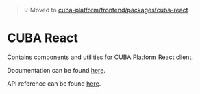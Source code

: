 > :bulb: Moved to [cuba-platform/frontend/packages/cuba-react](https://github.com/cuba-platform/frontend/tree/master/packages/cuba-react)

# CUBA React

Contains components and utilities for CUBA Platform React client.

Documentation can be found [here](https://github.com/cuba-platform/front-generator#react-client-cuba-react).

API reference can be found [here](https://cuba-platform.github.io/cuba-react/).
